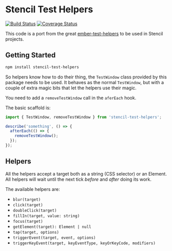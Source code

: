 # Stencil Test Helpers

[![Build Status](https://travis-ci.com/Serabe/stencil-test-helpers.svg?branch=master)](https://travis-ci.com/Serabe/stencil-test-helpers)
[![Coverage Status](https://coveralls.io/repos/github/Serabe/stencil-test-helpers/badge.svg)](https://coveralls.io/github/Serabe/stencil-test-helpers)

This code is a port from the great [ember-test-helpers](https://github.com/emberjs/ember-test-helpers) to be used in Stencil projects.

## Getting Started

```bash
npm install stencil-test-helpers
```

So helpers know how to do their thing, the `TestWindow` class provided by this package needs to be used. It behaves as the normal `TestWindow`, but with a couple of extra magic bits that let the helpers use their magic.

You need to add a `removeTestWindow` call in the `aferEach` hook.

The basic scaffold is:

```ts
import { TestWindow, removeTestWindow } from 'stencil-test-helpers';

describe('something', () => {
  afterEach(() => {
    removeTestWindow();
  });
});
```

## Helpers

All the helpers accept a target both as a string (CSS selector) or an Element. All helpers will wait until the next tick _before_ and _after_ doing its work.

The available helpers are:

- `blur(target)`
- `click(target)`
- `doubleClick(target)`
- `fillIn(target, value: string)`
- `focus(target)`
- `getElement(target): Element | null`
- `tap(target, options)`
- `triggerEvent(target, event, options)`
- `triggerKeyEvent(target, keyEventType, keyOrKeyCode, modifiers)`
